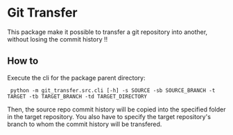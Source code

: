 # Git Transfer

This package make it possible to transfer a git repository into another, without losing the commit history !!

## How to

Execute the cli for the package parent directory:

```
 python -m git_transfer.src.cli [-h] -s SOURCE -sb SOURCE_BRANCH -t TARGET -tb TARGET_BRANCH -td TARGET_DIRECTORY
 ```

Then, the source repo commit history will be copied into the specified folder in the target repository. You also have to specify the target repository's branch to whom the commit history will be transfered.

